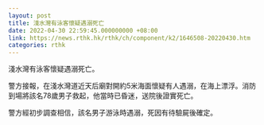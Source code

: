 ```yaml
---
layout: post
title: 淺水灣有泳客懷疑遇溺死亡
date: 2022-04-30 22:59:45.000000000 +08:00
link: https://news.rthk.hk/rthk/ch/component/k2/1646508-20220430.htm
categories: rthk
---
```


淺水灣有泳客懷疑遇溺死亡。

警方接報，在淺水灣道近天后廟對開約5米海面懷疑有人遇溺，在海上漂浮。消防到場將該名78歲男子救起，他當時已昏迷，送院後證實死亡。

警方經初步調查相信，該名男子游泳時遇溺，死因有待驗屍後確定。
